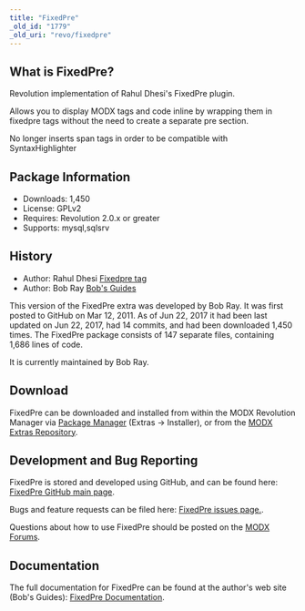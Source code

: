 ```yaml
---
title: "FixedPre"
_old_id: "1779"
_old_uri: "revo/fixedpre"
---
```


## What is FixedPre?

 Revolution implementation of Rahul Dhesi's FixedPre plugin.

 Allows you to display MODX tags and code inline by wrapping them in fixedpre tags without the need to create a separate pre section.

 No longer inserts span tags in order to be compatible with SyntaxHighlighter

## Package Information

- Downloads: 1,450
- License: GPLv2
- Requires: Revolution 2.0.x or greater
- Supports: mysql,sqlsrv

## History

- Author: Rahul Dhesi [Fixedpre tag](http://rahul.rahul.net/modx-hints/fixedpre-tag.html)
- Author: Bob Ray [Bob's Guides](https://bobsguides.com)

 This version of the FixedPre extra was developed by Bob Ray. It was first posted to GitHub on Mar 12, 2011. As of Jun 22, 2017 it had been last updated on Jun 22, 2017, had 14 commits, and had been downloaded 1,450 times. The FixedPre package consists of 147 separate files, containing 1,686 lines of code.

 It is currently maintained by Bob Ray.

## Download

 FixedPre can be downloaded and installed from within the MODX Revolution Manager via [Package Manager](developing-in-modx/advanced-development/package-management "Package Manager") (Extras -> Installer), or from the [MODX Extras Repository](https://modx.com/extras/package/fixedpre).

## Development and Bug Reporting

 FixedPre is stored and developed using GitHub, and can be found here: [FixedPre GitHub main page](https://github.com/BobRay/FixedPre).

 Bugs and feature requests can be filed here: [FixedPre issues page.](https://github.com/BobRay/FixedPre/issues).

 Questions about how to use FixedPre should be posted on the [MODX Forums](https://forums.modx.com).

## Documentation

 The full documentation for FixedPre can be found at the author's web site (Bob's Guides): [FixedPre Documentation](https://bobsguides.com/fixedpre-tutorial.html).
